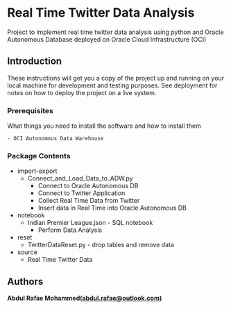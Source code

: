 # Real Time Twitter Data Analysis


Project to implement real time twitter data analysis  using python and Oracle Autonomous Database deployed on Oracle Cloud Infrastructure (OCI)


## Introduction

These instructions will get you a copy of the project up and running on your local machine for development and testing purposes. See deployment for notes on how to deploy the project on a live system.

### Prerequisites

What things you need to install the software and how to install them

```
- OCI Autonomous Data Warehouse
```

### Package Contents

* import-export
  * Connect_and_Load_Data_to_ADW.py 
    * Connect to Oracle Autonomous DB
    * Connect to Twitter Application
    * Collect Real Time Data from Twitter
    * Insert data in Real Time into Oracle Autonomous DB
* notebook
  * Indian Premier League.json - SQL notebook
    * Perform Data Analysis
* reset
  * TwitterDataReset.py - drop tables and remove data
* source
  * Real Time Twitter Data


## Authors

**Abdul Rafae Mohammed(abdul.rafae@outlook.com)**
